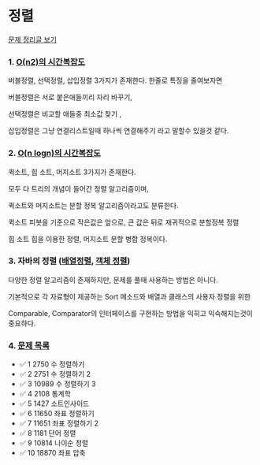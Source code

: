 # 정렬 
[문제 정리글 보기](https://bangu4.tistory.com/298)
### 1. [O(n2)의 시간복잡도](https://bangu4.tistory.com/206?category=1056717)

버블정렬, 선택정렬, 삽입정렬 3가지가 존재한다. 한줄로 특징을 줄여보자면

버블정렬은 서로 붙은애들끼리 자리 바꾸기,

선택정렬은 비교할 애들중 최소값 찾기 ,

삽입정렬은 그냥 연결리스트일때 하나씩 연결해주기 라고 말할수 있을것 같다.

### 2. [O(n logn)의 시간복잡도](https://bangu4.tistory.com/207?category=1056717)
퀵소트, 힙 소트, 머지소트  3가지가 존재한다.

모두 다 트리의 개념이 들어간 정렬 알고리즘이며,

퀵소트와 머지소트는 분할 정복 알고리즘이라고도 분류한다.

퀵소트 피봇을 기준으로 작은값은 앞으로, 큰 값은 뒤로 재귀적으로 분할정복 정렬

힙 소트 힙을 이용한 정렬,  머지소트 분할 병합 정복이다.

### 3. 자바의 정렬 ([배열정렬](https://bangu4.tistory.com/287?category=1003336), [객체 정렬](https://bangu4.tistory.com/288?category=1003336))
다양한 정렬 알고리즘이 존재하지만, 문제를 풀때 사용하는 방법은 아니다.

기본적으로 각 자료형이 제공하는 Sort 메소드와 배열과 클래스의 사용자 정렬을 위한

Comparable, Comparator의 인터페이스를 구현하는 방법을 익히고 익숙해지는것이 중요하다.


### 4. [문제 목록](https://www.acmicpc.net/step/9)

+ ✅ 1	2750	 수 정렬하기
+ ✅ 2	2751	 수 정렬하기 2
+ ✅ 3	10989	 수 정렬하기 3
+ ✅ 4	2108	 통계학
+ ✅ 5	1427	 소트인사이드
+ ✅ 6	11650	 좌표 정렬하기
+ ✅ 7	11651	 좌표 정렬하기 2
+ ✅ 8	1181	 단어 정렬
+ ✅ 9	10814	 나이순 정렬
+ ✅ 10	18870	 좌표 압축
